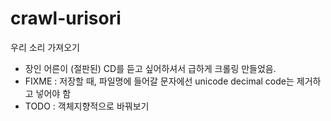 # crawl-urisori
우리 소리 가져오기
- 장인 어른이 (절판된) CD를 듣고 싶어하셔서 급하게 크롤링 만들었음.
- FIXME : 저장할 때, 파일명에 들어갈 문자에선 unicode decimal code는 제거하고 넣어야 함
- TODO : 객체지향적으로 바꿔보기
